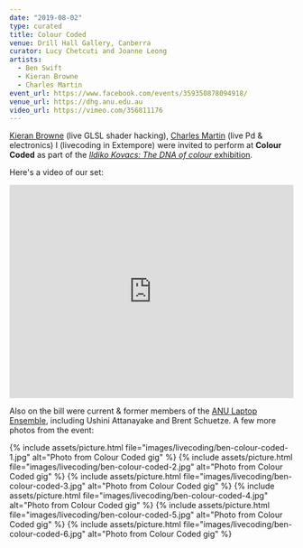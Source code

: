 ```yaml
---
date: "2019-08-02"
type: curated
title: Colour Coded
venue: Drill Hall Gallery, Canberra
curator: Lucy Chetcuti and Joanne Leong
artists:
  - Ben Swift
  - Kieran Browne
  - Charles Martin
event_url: https://www.facebook.com/events/359350878094918/
venue_url: https://dhg.anu.edu.au
video_url: https://vimeo.com/356811176
---
```


[Kieran Browne](https://kieranbrowne.com) (live GLSL shader hacking), [Charles
Martin](http://charlesmartin.com.au/) (live Pd & electronics) I (livecoding in
Extempore) were invited to perform at **Colour Coded** as part of the [_Ildiko
Kovacs: The DNA of colour_
exhibition](https://dhg.anu.edu.au/events/ildiko-kovacs-the-dna-of-colour/).

Here's a video of our set:

<div style="padding:75% 0 0 0;position:relative;"><iframe src="https://player.vimeo.com/video/356811176?color=be2edd" style="position:absolute;top:0;left:0;width:100%;height:100%;" frameborder="0" allow="autoplay; fullscreen" allowfullscreen></iframe></div><script src="https://player.vimeo.com/api/player.js"></script>

Also on the bill were current & former members of the [ANU Laptop
Ensemble](https://cs.anu.edu.au/code-creativity-culture/lens/), including Ushini
Attanayake and Brent Schuetze. A few more photos from the event:

{% include assets/picture.html file="images/livecoding/ben-colour-coded-1.jpg" alt="Photo from Colour Coded gig" %}
{% include assets/picture.html file="images/livecoding/ben-colour-coded-2.jpg" alt="Photo from Colour Coded gig" %}
{% include assets/picture.html file="images/livecoding/ben-colour-coded-3.jpg" alt="Photo from Colour Coded gig" %}
{% include assets/picture.html file="images/livecoding/ben-colour-coded-4.jpg" alt="Photo from Colour Coded gig" %}
{% include assets/picture.html file="images/livecoding/ben-colour-coded-5.jpg" alt="Photo from Colour Coded gig" %}
{% include assets/picture.html file="images/livecoding/ben-colour-coded-6.jpg" alt="Photo from Colour Coded gig" %}

